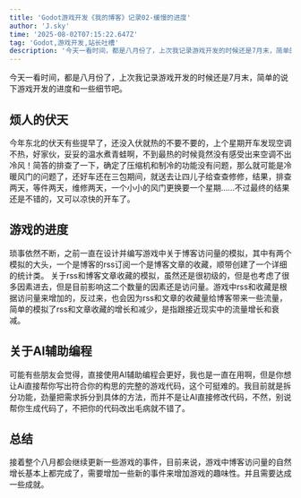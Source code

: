 ```yaml
---
title: 'Godot游戏开发《我的博客》记录02-缓慢的进度'
author: 'J.sky'
time: '2025-08-02T07:15:22.647Z'
tag: 'Godot,游戏开发,站长吐槽'
description: '今天一看时间，都是八月份了，上次我记录游戏开发的时候还是7月末，简单的说下游戏开发的进度和一些细节吧。'
---
```


今天一看时间，都是八月份了，上次我记录游戏开发的时候还是7月末，简单的说下游戏开发的进度和一些细节吧。

## 烦人的伏天

今年东北的伏天有些提早了，还没入伏就热的不要不要的，上个星期开车发现空调不热，好家伙，妥妥的温水煮青蛙啊，不到最热的时候竟然没有感受出来空调不出冷风！简答的排查了一下，确定了压缩机和制冷的功能没有问题，那么就可能是冷暖风门的问题了，还好车还在三包期间，就送去让四儿子给查查修修，结果，排查两天，等件两天，维修两天，一个小小的风门更换要一个星期......不过最终的结果还是不错的，又可以凉快的开车了。


## 游戏的进度

琐事依然不断，之前一直在设计并编写游戏中关于博客访问量的模拟，其中有两个模拟的大头，一个是博客的rss订阅一个是博客文章的收藏，顺带创建了一个详细的统计类。
关于rss和博客文章收藏的模拟，虽然还是很初级的，但是也考虑了很多因素进去，但是目前影响这二个数量的因素还是访问量。游戏中rss和收藏是根据访问量来增加的，反过来，也会因为rss和文章的收藏量给博客带来一些流量，简单的模拟了rss和文章收藏的增长和减少，是指跟接近现实中的流量增长和衰减。


## 关于AI辅助编程

可能有些朋友会觉得，直接使用AI辅助编程会更好，我也是一直在用啊，但是你想让Ai直接帮你写出符合你的构思的完整的游戏代码，这个可挺难的。我目前就是拆分功能，劲量把需求拆分到具体的方法，而并不是让AI直接修改代码，不然，别说帮你生成代码了，不把你的代码改出毛病就不错了。

## 总结

接着整个八月都会继续更新一些游戏的事件，目前来说，游戏中博客访问量的自然增长基本上都完成了，需要增加一些新的事件来增加游戏的趣味性。并且需要达成一些成就。
